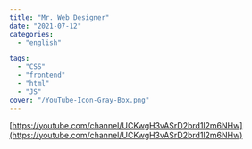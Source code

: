 ```yaml
---
title: "Mr. Web Designer"
date: "2021-07-12"
categories:
  - "english"

tags:
  - "CSS"
  - "frontend"
  - "html"
  - "JS"
cover: "/YouTube-Icon-Gray-Box.png"
---
```


[https://youtube.com/channel/UCKwgH3vASrD2brd1l2m6NHw](https://youtube.com/channel/UCKwgH3vASrD2brd1l2m6NHw)
